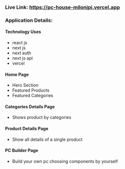 ### Live Link: https://pc-house-milonjpi.vercel.app

### Application Details:

#### Technology Uses

- react js
- next js
- next auth
- next js api
- vercel

#### Home Page

- Hero Section
- Featured Products
- Featured Categories

#### Categories Details Page

- Shows product by categories

#### Product Details Page

- Show all details of a single product

#### PC Builder Page

- Build your own pc choosing components by yourself
